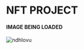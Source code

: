 # NFT PROJECT

#### IMAGE BEING LOADED
![ndhlovu](https://github.com/Ndhlovu1/NFT-ERC721/assets/46927702/dffaada4-c68a-47ce-bea1-4c8db70f564e)
